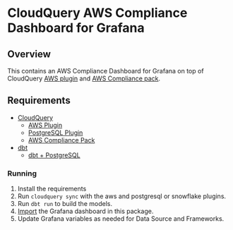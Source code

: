 # CloudQuery AWS Compliance Dashboard for Grafana

## Overview

This contains an AWS Compliance Dashboard for Grafana on top of CloudQuery [AWS plugin](https://hub.cloudquery.io/plugins/source/cloudquery/aws/v23.2.0/docs) and [AWS Compliance pack](https://hub.cloudquery.io/addons/transformation/cloudquery/aws-compliance-free/v0.0.1/docs).

## Requirements

- [CloudQuery](https://www.cloudquery.io/docs/quickstart)
  - [AWS Plugin](https://hub.cloudquery.io/plugins/source/cloudquery/aws)
  - [PostgreSQL Plugin](https://hub.cloudquery.io/plugins/source/cloudquery/postgresql)
  - [AWS Compliance Pack](https://hub.cloudquery.io/addons/transformation/cloudquery/aws-compliance-free/)
- [dbt](https://docs.getdbt.com/docs/core/pip-install)
  - [dbt + PostgreSQL](https://docs.getdbt.com/docs/core/connect-data-platform/postgres-setup)

### Running

1. Install the requirements
2. Run `cloudquery sync` with the aws and postgresql or snowflake plugins.
3. Run `dbt run` to build the models.
4. [Import](https://grafana.com/docs/grafana/latest/dashboards/manage-dashboards/#export-and-import-dashboards) the Grafana dashboard in this package.
5. Update Grafana variables as needed for Data Source and Frameworks.
